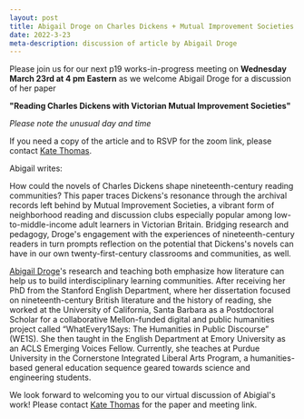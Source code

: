 ```yaml
---
layout: post
title: Abigail Droge on Charles Dickens + Mutual Improvement Societies
date: 2022-3-23
meta-description: discussion of article by Abigail Droge
---
```


Please join us for our next p19 works-in-progress meeting on <b>Wednesday March 23rd at 4 pm Eastern</b> as we welcome Abigail Droge for a discussion of her paper

<b>"Reading Charles Dickens with Victorian Mutual Improvement Societies"</b>

*Please note the unusual day and time*

If you need a copy of the article and to RSVP for the zoom link, please contact [Kate Thomas](https://www.brynmawr.edu/inside/people/kate-thomas).

Abigail writes:

How could the novels of Charles Dickens shape nineteenth-century reading communities? This paper traces Dickens's resonance through the archival records left behind by Mutual Improvement Societies, a vibrant form of neighborhood reading and discussion clubs especially popular among low-to-middle-income adult learners in Victorian Britain. Bridging research and pedagogy, Droge's engagement with the experiences of nineteenth-century readers in turn prompts reflection on the potential that Dickens's novels can have in our own twenty-first-century classrooms and communities, as well. 

[Abigail Droge](https://abigaildroge.com/about/)'s research and teaching both emphasize how literature can help us to build interdisciplinary learning communities. After receiving her PhD from the Stanford English Department, where her dissertation focused on nineteenth-century British literature and the history of reading, she worked at the University of California, Santa Barbara as a Postdoctoral Scholar for a collaborative Mellon-funded digital and public humanities project called “WhatEvery1Says: The Humanities in Public Discourse” (WE1S).  She then taught in the English Department at Emory University as an ACLS Emerging Voices Fellow. Currently, she teaches at Purdue University in the Cornerstone Integrated Liberal Arts Program, a humanities-based general education sequence geared towards science and engineering students.

We look forward to welcoming you to our virtual discussion of Abigial's work! Please contact [Kate Thomas](https://www.brynmawr.edu/inside/people/kate-thomas) for the paper and meeting link.

